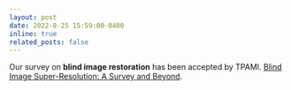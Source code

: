 ```yaml
---
layout: post
date: 2022-8-25 15:59:00-0400
inline: true
related_posts: false
---
```


Our survey on **blind image restoration** has been accepted by TPAMI. [Blind Image Super-Resolution: A Survey and Beyond](https://ieeexplore.ieee.org/abstract/document/9870558).